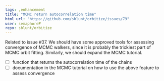```yaml
---
tags: ,enhancement
title: "MCMC return autocorrelation time"
html_url: "https://github.com/sblunt/orbitize/issues/79"
user: semaphoreP
repo: sblunt/orbitize
---
```


Related to issue #37. We should have some approved tools for assessing convergence of MCMC walkers, since it is probably the trickiest part of MCMC orbit fitting. Similarly, we should expand the MCMC tutorial. 

- [ ] function that returns the autocorrelation time of the chains
- [ ] documentation in the MCMC tutorial on how to use the above feature to assess convergence